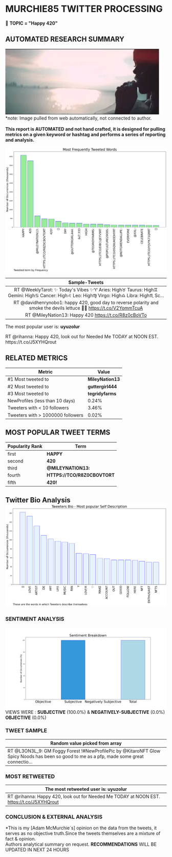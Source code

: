 # MURCHIE85 TWITTER PROCESSING 
&#x1F34E; **TOPIC = "Happy 420"**

## AUTOMATED RESEARCH SUMMARY

![image](assets/2023-04-20hashtagImage.png)*note: Image pulled from web automatically, not connected to author.
<br></br>
<b> This report is AUTOMATED and not hand crafted, it is designed for pulling metrics on a given keyword or hashtag and performs a series of reporting and analysis.</b>



![image](assets/2023-04-20TWEETS.png)



|                **Sample-Tweets**        |
| :-------------: |
| RT @WeeklyTarot: ✨ Today's Vibes ✨♈ Aries: High♉ Taurus: High♊ Gemini: High♋ Cancer: High♌ Leo: High♍ Virgo: High♎ Libra: High♏ Sc… |
| RT @davidhenrynobo1: happy 420, good day to reverse polarity and smoke the devils lettuce 🥬💨 https://t.co/V2YommTcuA |
| RT @MileyNation13: Happy 420 https://t.co/R8z0cBoVTo |

The most popular user is: **uyuzolur**
<div class="alert alert-block alert-danger"> RT @rihanna: Happy 420, look out for Needed Me TODAY at NOON EST. https://t.co/J5XYHQrout</div>

## RELATED METRICS<br>
| Metric | Value |
| ------------- | ------------- |
| #1 Most tweeted to  | **MileyNation13** |
| #2 Most tweeted to  | **guttergirl444** |
| #3 Most tweeted to  | **tegridyfarms** |
| NewProfiles (less than 10 days) | 0.24%  |
| Tweeters with < 10 followers  | 3.46%|
| Tweeters with > 1000000 followers  | 0.02%  |



## MOST POPULAR TWEET TERMS 


| Popularity Rank  | Term |
| ------------- | ------------- |
| first  | **HAPPY**  |
| second  | **420**  |
| third  | **@MILEYNATION13:** |
| fourth  | **HTTPS://TCO/R8Z0CBOVTORT**  |
| fifth  | **420!**  |


## Twitter Bio Analysis![image](assets/2023-04-20BIO.png)
### SENTIMENT ANALYSIS
![image](assets/2023-04-20sentiment.png)
VIEWS WERE : **SUBJECTIVE**  (100.0%) & **NEGATIVELY-SUBJECTIVE** (0.0%) **OBJECTIVE** (0.0%)

### TWEET SAMPLE 
| Random value picked from array |
| ------------- |
|RT @L3ON3L_9: GM Foggy Forest !#NewProfilePic by @KitaroNFT Glow Spicy Noods has been so good to me as a pfp, made some great connectio… |

### MOST RETWEETED 

| The most retweeted user is: **uyuzolur**  |
| ------------- |
| RT @rihanna: Happy 420, look out for Needed Me TODAY at NOON EST. https://t.co/J5XYHQrout |

### CONCLUSION & EXTERNAL ANALYSIS

*This is my [Adam McMurchie`s] opinion on the data from the tweets, it serves as no objective truth.Since the tweets themselves are a mixture of fact & opinion.<br>
Authors analytical summary on request.
**RECOMMENDATIONS** WILL BE UPDATED IN NEXT  24 HOURS <br>